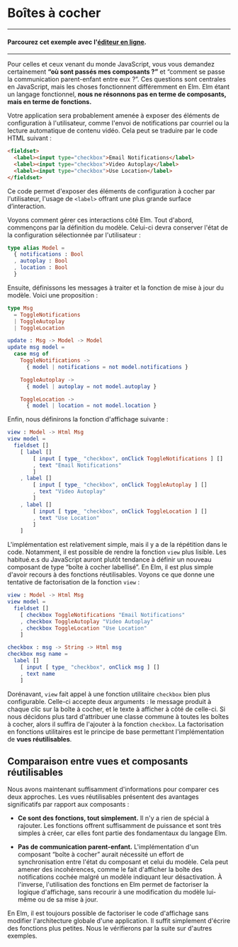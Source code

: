 # Boîtes à cocher

---
#### Parcourez cet exemple avec l'[éditeur en ligne](https://elm-lang.org/examples/checkboxes).
---

Pour celles et ceux venant du monde JavaScript, vous vous demandez certainement **&ldquo;où sont passés mes composants ?&rdquo;** et &ldquo;comment se passe la communication parent-enfant entre eux ?&rdquo;. Ces questions sont centrales en JavaScript, mais les choses fonctionnent différemment en Elm. Elm étant un langage fonctionnel, **nous ne résonnons pas en terme de composants, mais en terme de fonctions.**


Votre application sera probablement amenée à exposer des éléments de configuration à l'utilisateur, comme l'envoi de notifications par courriel ou la lecture automatique de contenu vidéo. Cela peut se traduire par le code HTML suivant :

```html
<fieldset>
  <label><input type="checkbox">Email Notifications</label>
  <label><input type="checkbox">Video Autoplay</label>
  <label><input type="checkbox">Use Location</label>
</fieldset>
```

Ce code permet d'exposer des éléments de configuration à cocher par l'utilisateur, l'usage de `<label>` offrant une plus grande surface d’interaction.

Voyons comment gérer ces interactions côté Elm. Tout d'abord, commençons par la définition du modèle. Celui-ci devra conserver l'état de la configuration sélectionnée par l'utilisateur :

```elm
type alias Model =
  { notifications : Bool
  , autoplay : Bool
  , location : Bool
  }
```

Ensuite, définissons les messages à traiter et la fonction de mise à jour du modèle. Voici une proposition :

```elm
type Msg
  = ToggleNotifications
  | ToggleAutoplay
  | ToggleLocation

update : Msg -> Model -> Model
update msg model =
  case msg of
    ToggleNotifications ->
      { model | notifications = not model.notifications }

    ToggleAutoplay ->
      { model | autoplay = not model.autoplay }

    ToggleLocation ->
      { model | location = not model.location }
```

Enfin, nous définirons la fonction d'affichage suivante :

```elm
view : Model -> Html Msg
view model =
  fieldset []
    [ label []
        [ input [ type_ "checkbox", onClick ToggleNotifications ] []
        , text "Email Notifications"
        ]
    , label []
        [ input [ type_ "checkbox", onClick ToggleAutoplay ] []
        , text "Video Autoplay"
        ]
    , label []
        [ input [ type_ "checkbox", onClick ToggleLocation ] []
        , text "Use Location"
        ]
    ]
```

L'implémentation est relativement simple, mais il y a de la répétition dans le code. Notamment, il est possible de rendre la fonction `view` plus lisible. Les habitué.e.s du JavaScript auront plutôt tendance à définir un nouveau composant de type &ldquo;boîte à cocher labellisé&rdquo;. En Elm, il est plus simple d'avoir recours à des fonctions réutilisables. Voyons ce que donne une tentative de factorisation de la fonction `view` :

```elm
view : Model -> Html Msg
view model =
  fieldset []
    [ checkbox ToggleNotifications "Email Notifications"
    , checkbox ToggleAutoplay "Video Autoplay"
    , checkbox ToggleLocation "Use Location"
    ]

checkbox : msg -> String -> Html msg
checkbox msg name =
  label []
    [ input [ type_ "checkbox", onClick msg ] []
    , text name
    ]
```

Dorénavant, `view` fait appel à une fonction utilitaire `checkbox` bien plus configurable. Celle-ci accepte deux arguments : le message produit à chaque clic sur la boîte à cocher, et le texte à afficher à côté de celle-ci. Si nous décidons plus tard d'attribuer une classe commune à toutes les boîtes à cocher, alors il suffira de l'ajouter à la fonction `checkbox`. La factorisation en fonctions utilitaires est le principe de base permettant l'implémentation de **vues réutilisables**.


## Comparaison entre vues et composants réutilisables

Nous avons maintenant suffisamment d'informations pour comparer ces deux approches. Les vues réutilisables présentent des avantages significatifs par rapport aux composants :

  - **Ce sont des fonctions, tout simplement.** Il n'y a rien de spécial à rajouter. Les fonctions offrent suffisamment de puissance et sont très simples à créer, car elles font partie des fondamentaux du langage Elm.

  - **Pas de communication parent-enfant.** L'implémentation d'un composant &ldquo;boîte à cocher&rdquo; aurait nécessité un effort de synchronisation entre l'état du composant et celui du modèle. Cela peut amener des incohérences, comme le fait d'afficher la boîte des notifications cochée malgré un modèle indiquant leur désactivation. À l'inverse, l'utilisation des fonctions en Elm permet de factoriser la logique d'affichage, sans recourir à une modification du modèle lui-même ou de sa mise à jour.

En Elm, il est toujours possible de factoriser le code d'affichage sans modifier l'architecture globale d'une application. Il suffit simplement d'écrire des fonctions plus petites. Nous le vérifierons par la suite sur d'autres exemples.
